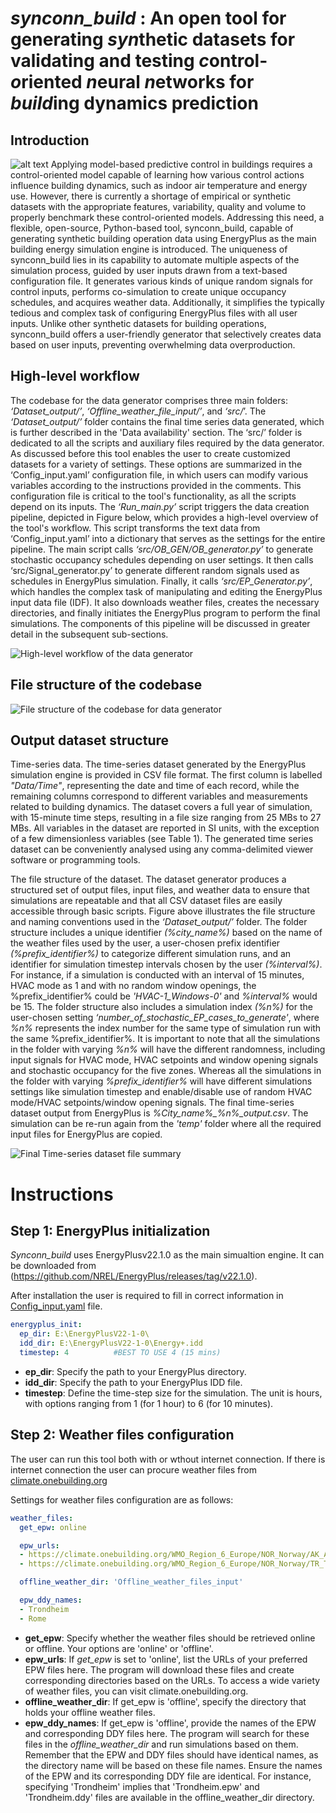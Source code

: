 
# *synconn_build* : An open tool for generating *syn*thetic datasets for validating and testing *c*ontrol-*o*riented *n*eural *n*etworks for *build*ing dynamics prediction

## Introduction
![alt text](https://github.com/gaurav306/NatureSD_paper_temporary/blob/master/README_utils/new_wf1.jpg)
Applying model-based predictive control in buildings requires a control-oriented model capable of learning how various control actions influence building dynamics, such as indoor air temperature and energy use. However, there is currently a shortage of empirical or synthetic datasets with the appropriate features, variability, quality and volume to properly benchmark these control-oriented models. Addressing this need, a flexible, open-source, Python-based tool, synconn_build, capable of generating synthetic building operation data using EnergyPlus as the main building energy simulation engine is introduced. The uniqueness of synconn_build lies in its capability to automate multiple aspects of the simulation process, guided by user inputs drawn from a text-based configuration file. It generates various kinds of unique random signals for control inputs, performs co-simulation to create unique occupancy schedules, and acquires weather data. Additionally, it simplifies the typically tedious and complex task of configuring EnergyPlus files with all user inputs. Unlike other synthetic datasets for building operations, synconn_build offers a user-friendly generator that selectively creates data based on user inputs, preventing overwhelming data overproduction.

## High-level workflow
The codebase for the data generator comprises three main folders: *‘Dataset_output/’*, *‘Offline_weather_file_input/’*, and *‘src/*’. The *‘Dataset_output/’* folder contains the final time series data generated, which is further described in the 'Data availability' section. The ‘src/’ folder is dedicated to all the scripts and auxiliary files required by the data generator. As discussed before this tool enables the user to create customized datasets for a variety of settings. These options are summarized in the ‘Config_input.yaml’ configuration file, in which users can modify various variables according to the instructions provided in the comments. This configuration file is critical to the tool's functionality, as all the scripts depend on its inputs. 
The *‘Run_main.py’* script triggers the data creation pipeline, depicted in Figure below, which provides a high-level overview of the tool's workflow. This script transforms the text data from ‘Config_input.yaml’ into a dictionary that serves as the settings for the entire pipeline. The main script calls *‘src/OB_GEN/OB_generator.py’* to generate stochastic occupancy schedules depending on user settings. It then calls ‘src/Signal_generator.py’ to generate different random signals used as schedules in EnergyPlus simulation. Finally, it calls *‘src/EP_Generator.py’*, which handles the complex task of manipulating and editing the EnergyPlus input data file (IDF). It also downloads weather files, creates the necessary directories, and finally initiates the EnergyPlus program to perform the final simulations. The components of this pipeline will be discussed in greater detail in the subsequent sub-sections.

![High-level workflow of the data generator](https://github.com/gaurav306/NatureSD_paper_temporary/blob/master/README_utils/new_wf2.jpg "High-level workflow of the data generator")

## File structure of the codebase
![File structure of the codebase for data generator](https://github.com/gaurav306/NatureSD_paper_temporary/blob/master/README_utils/new_filestruc.jpg "File structure of the codebase for data generator")
## Output dataset structure
Time-series data. The time-series dataset generated by the EnergyPlus simulation engine is provided in CSV file format. The first column is labelled *"Data/Time"*, representing the date and time of each record, while the remaining columns correspond to different variables and measurements related to building dynamics. The dataset covers a full year of simulation, with 15-minute time steps, resulting in a file size ranging from 25 MBs to 27 MBs. All variables in the dataset are reported in SI units, with the exception of a few dimensionless variables (see Table 1). The generated time series dataset can be conveniently analysed using any comma-delimited viewer software or programming tools.

The file structure of the dataset. The dataset generator produces a structured set of output files, input files, and weather data to ensure that simulations are repeatable and that all CSV dataset files are easily accessible through basic scripts. Figure above illustrates the file structure and naming conventions used in the *‘Dataset_output/’* folder. The folder structure includes a unique identifier *(%city_name%)* based on the name of the weather files used by the user, a user-chosen prefix identifier *(%prefix_identifier%)* to categorize different simulation runs, and an identifier for simulation timestep intervals chosen by the user *(%interval%)*. For instance, if a simulation is conducted with an interval of 15 minutes, HVAC mode as 1 and with no random window openings, the %prefix_identifier% could be *'HVAC-1_Windows-0'* and *%interval%* would be 15. The folder structure also includes a simulation index *(%n%)* for the user-chosen setting *‘number_of_stochastic_EP_cases_to_generate'*, where *%n%* represents the index number for the same type of simulation run with the same %prefix_identifier%. 
It is important to note that all the simulations in the folder with varying *%n%* will have the different randomness, including input signals for HVAC mode, HVAC setpoints and window opening signals and stochastic occupancy for the five zones. Whereas all the simulations in the folder with varying *%prefix_identifier%* will have different simulations settings like simulation timestep and enable/disable use of random HVAC mode/HVAC setpoints/window opening signals. The final time-series dataset output from EnergyPlus is *%City_name%_%n%_output.csv*. The simulation can be re-run again from the *'temp'* folder where all the required input files for EnergyPlus are copied.

![Final Time-series dataset file summary](https://github.com/gaurav306/NatureSD_paper_temporary/blob/master/README_utils/data_headers.jpg "Final Time-series dataset file summary")

# Instructions
## Step 1: EnergyPlus initialization

*Synconn_build* uses EnergyPlusv22.1.0 as the main simualtion engine. It can be downloaded from (https://github.com/NREL/EnergyPlus/releases/tag/v22.1.0).

After installation the user is required to fill in correct information in [Config_input.yaml](https://github.com/gaurav306/synconn_build/blob/main/Config_input.yaml) file.
```yaml
energyplus_init:
  ep_dir: E:\EnergyPlusV22-1-0\
  idd_dir: E:\EnergyPlusV22-1-0\Energy+.idd
  timestep: 4          #BEST TO USE 4 (15 mins)
```
* **ep_dir**: Specify the path to your EnergyPlus directory.
* **idd_dir**: Specify the path to your EnergyPlus IDD file.
* **timestep**: Define the time-step size for the simulation. The unit is hours, with options ranging from 1 (for 1 hour) to 6 (for 10 minutes).

## Step 2: Weather files configuration

The user can run this tool both with or wthout internet connection. If there is internet connection the user can procure weather files from [climate.onebuilding.org](https://climate.onebuilding.org)

Settings for weather files configuration are as follows:

```yaml
weather_files: 
  get_epw: online

  epw_urls:
  - https://climate.onebuilding.org/WMO_Region_6_Europe/NOR_Norway/AK_Akershus/NOR_AK_Oslo.AP-Gardermoen.013840_TMYx.zip
  - https://climate.onebuilding.org/WMO_Region_6_Europe/NOR_Norway/TR_Troms/NOR_TR_Trondheim.AP-Vaernes.012710_TMYx.zip

  offline_weather_dir: 'Offline_weather_files_input'

  epw_ddy_names:         
  - Trondheim
  - Rome
```
* **get_epw**: Specify whether the weather files should be retrieved online or offline. Your options are 'online' or 'offline'.
* **epw_urls**: If *get_epw* is set to 'online', list the URLs of your preferred EPW files here. The program will download these files and create corresponding directories based on the URLs. To access a wide variety of weather files, you can visit climate.onebuilding.org.
* **offline_weather_dir**: If get_epw is 'offline', specify the directory that holds your offline weather files.
* **epw_ddy_names**: If get_epw is 'offline', provide the names of the EPW and corresponding DDY files here. The program will search for these files in the *offline_weather_dir* and run simulations based on them. Remember that the EPW and DDY files should have identical names, as the directory name will be based on these file names. Ensure the names of the EPW and its corresponding DDY file are identical. For instance, specifying 'Trondheim' implies that 'Trondheim.epw' and 'Trondheim.ddy' files are available in the offline_weather_dir directory.
